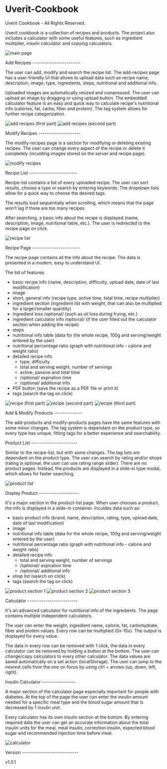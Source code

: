 # Uverit-Cookbook

Uverit Cookbook - All Rights Reserved.

Uverit cookbook is a collection of recipes and products. The project also includes a calculator with some useful features, such as ingredient multiplier, insulin calculator and copying calculators.

![main page](000-other-files/readme-img/main.png)


Add Recipes ------------------------


The user can add, modify and search the recipe list.
The add-recipes page has a user-friendly UI that allows to upload data such as recipe name, description, image, type, ingredients, steps, nutritional and additional info.

Uploaded images are automatically resized and compressed. The user can upload an image by dragging or using upload button.
The embedded calculator feature is an easy and quick way to calculate recipe's nutritional info (calories, fat, carbs, fiber and protein).
The tag system allows for further recipe categorization.

![add recipes (first part)](000-other-files/readme-img/add-recipes1.png)
![add recipes (second part)](000-other-files/readme-img/add-recipes2.png)


Modify Recipes ---------------------


The modify-recipes page is a section for modifying or deleting existing recipes. The user can change every aspect of the recipe or delete it completely (inculding images stored on the server and recipe page).

![modify recipes](000-other-files/readme-img/modify-recipes.png)


Recipe List ------------------------


Recipe-list contains a list of every uploaded recipe. The user can sort results, choose a type or search by entering keywords. 
The dropdown lists allow for a quick way to choose the desired tags.

The results load sequentially when scrolling, which means that the page won't lag if there are too many recipes.

After searching, a basic info about the recipe is displayed (name, description, image, nutritional table, etc.). The user is redirected to the recipe page on click.

![recipe list](000-other-files/readme-img/recipe-list.png)


Recipe Page ------------------------


The recipe page contains all the info about the recipe. The data is presented in a modern, easy to understand UI.

The list of features: 
- basic recipe info (name, description, difficulty, upload date, date of last modification)
- image
- short, general info (recipe type, active time, total time, recipe multiplier)
- ingredient section (ingredient list with weight, that can also be multiplied for a larger/smaller quantity)
- ingredient loss /optional/ (such as oil loss during frying, etc.)
- ingredient calculator info /optional/ (if the user filled out the calculator section when adding the recipe)
- steps
- nutritional info table (data for the whole recipe, 100g and serving/weight entered by the user)
- nutritional percentage ratio (graph with nutritional info - calorie and weight ratio)
- detailed recipe info
    - type, difficulty
    - total and serving weight, number of servings
    - active, passive and total time
    - /optional/ expiration time
    - /optional/ additional info
- PDF button (save the recipe as a PDF file or print it)
- tags (search the tag on click)

![recipe (first part)](000-other-files/readme-img/recipe1.png)
![recipe (second part)](000-other-files/readme-img/recipe2.png)
![recipe (third part)](000-other-files/readme-img/recipe3.png)


Add & Modify Products --------------


The add-products and modify-products pages have the same features with some minor changes. 
The tag system is dependant on the product type, so every type has unique, fitting tags for a better experience and searchability.


Product List -----------------------


Similar to the recipe-list, but with some changes.
The tag lists are dependant on the product type.
The user can search by rating and/or shops (rating is optional, the user can use rating range slider).
There are no product pages. Instead, the products are displayed in a slide-in type modal, which allows for faster searching.

![product list](000-other-files/readme-img/product-list.png)


Display Product --------------------


It's a major section in the product-list page. When user chooses a product, the info is displayed in a slide-in container.
Inculdes data such as:

- basic product info (brand, name, description, rating, type, upload date, date of last modification)
- image
- nutritional info table (data for the whole recipe, 100g and serving/weight entered by the user)
- nutritional percentage ratio (graph with nutritional info - calorie and weight ratio)
- detailed recipe info
    - total and serving weight, number of servings
    - /optional/ expiration time
    - /optional/ additional info
- shop list (search on click)
- tags (search the tag on click)

![product section 1](000-other-files/readme-img/product-section1.png)
![product section 2](000-other-files/readme-img/product-section2.png)
![product section 3](000-other-files/readme-img/product-section3.png)


Calculator -------------------------


It's an advanced calculator for nutritional info of the ingredients. The page contains multiple independent calculators.

The user can enter the weight, ingredient name, calorie, fat, carbohydrate, fiber and protein values.
Every row can be multiplied (0x-10x). The output is displayed for every value.

The data in every row can be removed with 1 click, the data in every calculator can be removed by holding a button at the bottom.
The user can change/copy calculators to every other calculator. The data values are saved automatically on a set action (localStorage).
The user can jump to the nearest cells from the one on focus by using ctrl + arrows (up, down, left, right).


Insulin Calculator -----------------


A major section of the calculator page especially important for people with diabetes.
At the top of the page the user can enter the insulin amount needed for a specific meal type and the blood sugar amount that is decreased by 1 insulin unit.

Every calculator has its own insulin section at the bottom. By entering required data the user can get an accurate information about the total insulin units for the meal, meal insulin, correction insulin, expected blood sugar and recommended injection time before meal.

![calculator](000-other-files/readme-img/calculator.png)


Version ----------------------------

v1.0.1